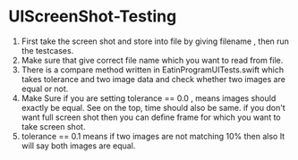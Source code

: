# UIScreenShot-Testing

1.   First take the screen shot and store into file by giving filename , then run the testcases.
2.   Make sure that give correct file name which you want to read from file.
3.   There is a compare method written in EatinProgramUITests.swift which takes tolerance and 
     two image data and check whether two images are equal or not.
4.   Make Sure if you are setting tolerance == 0.0 , means images should exactly be equal.
     See on the top, time should also be same.
     if you don't want full screen shot then you can define frame for which you want to take screen shot.
5.   tolerance == 0.1  means if two images are not matching 10% then also It will say both images are equal. 
